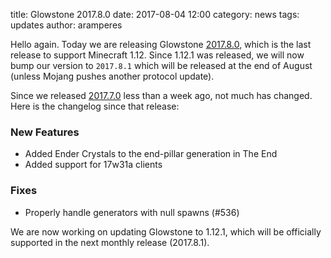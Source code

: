 title: Glowstone 2017.8.0
date: 2017-08-04 12:00
category: news
tags: updates
author: aramperes

Hello again. Today we are releasing Glowstone [2017.8.0](https://github.com/GlowstoneMC/Glowstone/releases/tag/2017.8.0), which is the last release to support Minecraft 1.12. Since 1.12.1 was released, we will now bump our version to `2017.8.1` which will be released at the end of August (unless Mojang pushes another protocol update).

Since we released [2017.7.0](https://beta.glowstone.net/news/6) less than a week ago, not much has changed. Here is the changelog since that release:

### New Features
 - Added Ender Crystals to the end-pillar generation in The End
 - Added support for 17w31a clients

### Fixes
 - Properly handle generators with null spawns (#536)

We are now working on updating Glowstone to 1.12.1, which will be officially supported in the next monthly release (2017.8.1).
